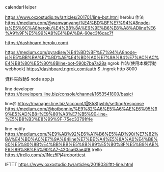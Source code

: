 calendarHelper

https://www.oxxostudio.tw/articles/201701/line-bot.html
heroku 作法
https://medium.com/@wanwanyang/%E4%BD%BF%E7%94%A8node-js%E5%9C%A8heroku%E4%B8%8A%E6%9E%B6%E8%A8%ADline%E6%A9%9F%E5%99%A8%E4%BA%BA-60ec3f6cac7f

https://dashboard.heroku.com/

https://medium.com/pyradise/%E4%BD%BF%E7%94%A8node-js%E5%BB%BA%E7%BD%AE%E4%BD%A0%E7%9A%84%E7%AC%AC%E4%B8%80%E5%80%8Bline-bot-590b7ba7a28a
ngrok 作法(使用本機浮動 webhook)
https://dashboard.ngrok.com/auth
\$ ./ngrok http 8000

資料夾啟動\$ node app.js

line developer
https://developers.line.biz/console/channel/1653541800/basic/

line@
https://manager.line.biz/account/@858fjwhh/setting/response
https://medium.com/@botbonnie/%E9%82%A6%E5%A6%AE%E6%95%99%E5%AD%B8-%E9%80%A3%E7%B5%90-line-%E5%B8%B3%E8%99%9F-75ec33791f4e

line notify
https://medium.com/%E9%AB%92%E6%A1%B6%E5%AD%90/%E7%82%BA%E4%BD%A0%E7%9A%84line%E7%BE%A4%E5%8A%A0%E4%B8%80%E5%80%8B%E4%BB%BB%E5%8B%99%E5%B0%8F%E5%B9%AB%E6%89%8B%E5%90%A7-420ca63ae4f8
trello
https://trello.com/b/lNez5Pj4/roborttest

IFTTT
https://www.oxxostudio.tw/articles/201803/ifttt-line.html
